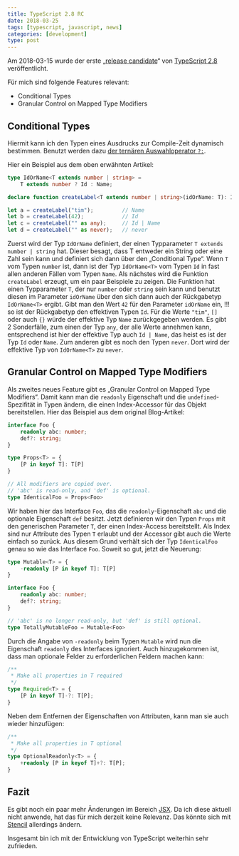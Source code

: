 ```yaml
---
title: TypeScript 2.8 RC
date: 2018-03-25
tags: [typescript, javascript, news]
categories: [development]
type: post
---
```


Am 2018-03-15 wurde der erste „[release candidate](https://de.wikipedia.org/wiki/Entwicklungsstadium_(Software)#Release_Candidate/Prerelease)“ von [TypeScript 2.8](https://blogs.msdn.microsoft.com/typescript/2018/03/15/announcing-typescript-2-8-rc/) veröffentlicht.

Für mich sind folgende Features relevant:

* Conditional Types
* Granular Control on Mapped Type Modifiers

## Conditional Types

Hiermit kann ich den Typen eines Ausdrucks zur Compile-Zeit dynamisch bestimmen. Benutzt werden dazu [der ternären Auswahloperator `?:`](https://de.wikipedia.org/wiki/Bedingte_Anweisung_und_Verzweigung#Auswahloperator).

Hier ein Beispiel aus dem oben erwähnten Artikel:

```typescript
type IdOrName<T extends number | string> =
    T extends number ? Id : Name;

declare function createLabel<T extends number | string>(idOrName: T): IdOrName<T>;

let a = createLabel("tim");         // Name
let b = createLabel(42);            // Id
let c = createLabel("" as any);     // Id | Name
let d = createLabel("" as never);   // never
```

Zuerst wird der Typ `IdOrName` definiert, der einen Typparameter `T extends number | string` hat. Dieser besagt, dass T entweder ein String oder eine Zahl sein kann und definiert sich dann über den „Conditional Type“. Wenn `T` vom Typen `number` ist, dann ist der Typ `IdOrName<T>` vom Typen `Id` in fast allen anderen Fällen vom Typen `Name`. Als nächstes wird die Funktion `createLabel` erzeugt, um ein paar Beispiele zu zeigen. Die Funktion hat einen Typparameter `T`, der nur `number` oder `string` sein kann und benutzt diesen im Parameter `idOrName` über den sich dann auch der Rückgabetyp `IdOrName<T>` ergibt. Gibt man den Wert `42` für den Parameter `idOrName` ein, !!! so ist der Rückgabetyp den effektiven Typen `Id`. Für die Werte `"tim"`, `[]` oder auch `{}` würde der effektive Typ `Name` zurückgegeben werden. Es gibt 2 Sonderfälle, zum einen der Typ `any`, der alle Werte annehmen kann, entsprechend ist hier der effektive Typ auch `Id | Name`, das heist es ist der Typ `Id` oder `Name`. Zum anderen gibt es noch den Typen `never`. Dort wird der effektive Typ von `IdOrName<T>` zu `never`.

## Granular Control on Mapped Type Modifiers

Als zweites neues Feature gibt es „Granular Control on Mapped Type Modifiers“. Damit kann man die `readonly` Eigenschaft und die `undefined`-Spezifität in Typen ändern, die einen Index-Accessor für das Objekt bereitstellen. Hier das Beispiel aus dem original Blog-Artikel:

```typescript
interface Foo {
    readonly abc: number;
    def?: string;
}

type Props<T> = {
    [P in keyof T]: T[P]
}

// All modifiers are copied over.
// 'abc' is read-only, and 'def' is optional.
type IdenticalFoo = Props<Foo>
```

Wir haben hier das Interface `Foo`, das die `readonly`-Eigenschaft `abc` und die optionale Eigenschaft `def` besitzt. Jetzt definieren wir den Typen `Props` mit den generischen Parameter `T`, der einen Index-Access bereitstellt. Als Index sind nur Attribute des Typen `T` erlaubt und der Accessor gibt auch die Werte einfach so zurück. Aus diesem Grund verhält sich der Typ `IdenticalFoo` genau so wie das Interface `Foo`. Soweit so gut, jetzt die Neuerung:

```typescript
type Mutable<T> = {
    -readonly [P in keyof T]: T[P]
}

interface Foo {
    readonly abc: number;
    def?: string;
}

// 'abc' is no longer read-only, but 'def' is still optional.
type TotallyMutableFoo = Mutable<Foo>
```

Durch die Angabe von `-readonly` beim Typen `Mutable` wird nun die Eigenschaft `readonly` des Interfaces ignoriert. Auch hinzugekommen ist, dass man optionale Felder zu erforderlichen Feldern machen kann:

```typescript
/**
 * Make all properties in T required
 */
type Required<T> = {
    [P in keyof T]-?: T[P];
}
```

Neben dem Entfernen der Eigenschaften von Attributen, kann man sie auch wieder hinzufügen: 

```typescript
/**
 * Make all properties in T optional
 */
type OptionalReadonly<T> = {
    +readonly [P in keyof T]+?: T[P];
}
```

## Fazit

Es gibt noch ein paar mehr Änderungen im Bereich [JSX](https://reactjs.org/docs/introducing-jsx.html). Da ich diese aktuell nicht anwende, hat das für mich derzeit keine Relevanz. Das könnte sich mit [Stencil](https://stenciljs.com/) allerdings ändern.

Insgesamt bin ich mit der Entwicklung von TypeScript weiterhin sehr zufrieden.
